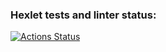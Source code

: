 ### Hexlet tests and linter status:
[![Actions Status](https://github.com/gpiento/java-project-72/actions/workflows/hexlet-check.yml/badge.svg)](https://github.com/gpiento/java-project-72/actions)